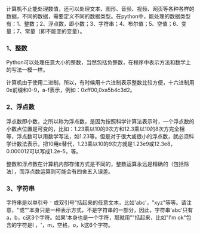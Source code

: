 计算机不止能处理数值，还可以处理文本、图形、音频、视频、网页等各种各样的数据，不同的数据，需要定义不同的数据类型。在python中，能处理的数据类型有：1、整数；2、浮点数，即小数；3、字符串；4、布尔值；5、空值；6、变量；7、常量（即不能变的变量）。

### 1、整数

Python可以处理任意大小的整数，当然包括负整数，在程序中表示方法和数学上的写法一模一样。

计算机由于使用二进制，所以，有时候用十六进制表示整数比较方便，十六进制用0x前缀和0-9，a-f表示，例如：0xff00,0xa5b4c3d2。

### 2、浮点数

浮点数即小数，之所以称为浮点数，是因为按照科学计算法表示时，一个浮点数的小数点位置是可变的，比如：1.23乘以10的9次方和12.3乘以10的8次方完全相等，浮点数可以用数学写法，如1.23等。但是对于很大或很小的浮点数，就必须科学计数法表示，把10用e替代，1.23乘以10的9次方就是1.23e9或12.3e8，0.000012可以写成1.2e-5，等。

整数和浮点数在计算机内部存储方式是不同的，整数运算永远是精确的（包括除法），而浮点数运算则可能会有四舍五入误差。

### 3、字符串

字符串是以单引号 `'` 或双引号"括起来的任意文本，比如'abc'，"xyz"等等。请注意，‘’或“”本身只是一种表示方式，不是字符串的一部分，因此，字符串'abc'只有a，b，c这3个字符。如果'本身也是一个字符，那就用""括起来，比如"I'm ok"包含的字符是I ，'，m，空格，o，k这6个字符。

